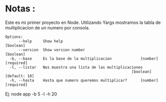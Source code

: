 # Notas :
Este es mi primer proyecto en Node. Utilizando Yargs mostramos la tabla de multiplicacion de un numero por consola.

```
Options:
      --help     Show help                                             [boolean]
      --version  Show version number                                   [boolean]
  -b, --base     Es la base de la multiplicacion             [number] [required]
  -l, --listar   Nos muestra una lista de las multiplicaciones
                                                         [boolean] [default: 10]
  -h, --hasta    Hasta que numero queremos multiplicar?      [number] [required]
```

Ej: node app -b 5 -l -h 20